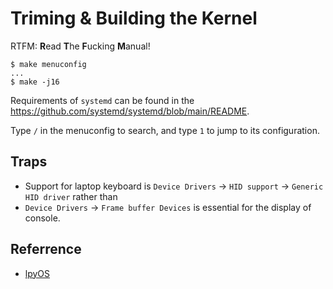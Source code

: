 # Triming & Building the Kernel

RTFM: **R**ead **T**he **F**ucking **M**anual!

    $ make menuconfig
    ...
    $ make -j16

Requirements of `systemd` can be found in the <https://github.com/systemd/systemd/blob/main/README>.

Type `/` in the menuconfig to search, and type `1` to jump to its configuration.

## Traps

* Support for laptop keyboard is `Device Drivers` → `HID support` → `Generic HID driver`
  rather than
* `Device Drivers` → `Frame buffer Devices` is essential for the display of console.

## Referrence

* [lpyOS](https://gitee.com/eiclpy/lpyos)
